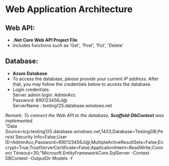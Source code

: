 # Web Application Architecture # 

## Web API: ##
  - **.Net Core Web API Project File**
  - Includes functions such as 'Get', 'Post', 'Put', 'Delete'
  
## Database: ##
  - **Azure Database**
  - To access the database, *please provide your current IP address*. After that, you may follow the credentials below to access the database.
  - Login credentials:<br>
    Server admin login: AdminAcc<br>
    Password: 890123456Ji@<br>
    ServerName : testing125.database.windows.net<br>
    

*Remark: To connect the Web API to the database, **Scaffold-DbContext** was implemented.*<br>
"Data Source=tcp:testing125.database.windows.net,1433;Database=TestingDB;Persist Security Info=False;User ID=AdminAcc;Password=890123456Ji@;MultipleActiveResultSets=False;Encrypt=True;TrustServerCertificate=False;ApplicationIntent=ReadWrite;Connect Timeout=30;"Microsoft.EntityFrameworkCore.SqlServer -Context DBContext -OutputDir Models -f






